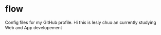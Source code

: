 # flow
Config files for my GitHub profile.
Hi this is lesly chuo an currently studying Web and App developement
